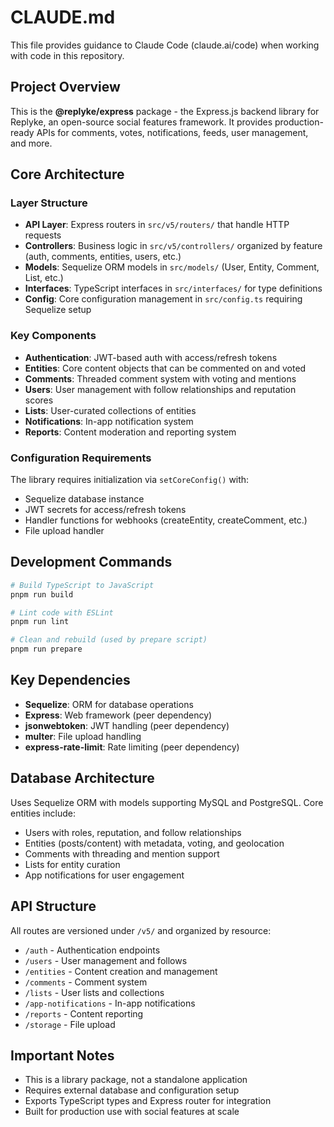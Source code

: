 # CLAUDE.md

This file provides guidance to Claude Code (claude.ai/code) when working with code in this repository.

## Project Overview

This is the **@replyke/express** package - the Express.js backend library for Replyke, an open-source social features framework. It provides production-ready APIs for comments, votes, notifications, feeds, user management, and more.

## Core Architecture

### Layer Structure
- **API Layer**: Express routers in `src/v5/routers/` that handle HTTP requests
- **Controllers**: Business logic in `src/v5/controllers/` organized by feature (auth, comments, entities, users, etc.)
- **Models**: Sequelize ORM models in `src/models/` (User, Entity, Comment, List, etc.)
- **Interfaces**: TypeScript interfaces in `src/interfaces/` for type definitions
- **Config**: Core configuration management in `src/config.ts` requiring Sequelize setup

### Key Components
- **Authentication**: JWT-based auth with access/refresh tokens
- **Entities**: Core content objects that can be commented on and voted
- **Comments**: Threaded comment system with voting and mentions
- **Users**: User management with follow relationships and reputation scores
- **Lists**: User-curated collections of entities
- **Notifications**: In-app notification system
- **Reports**: Content moderation and reporting system

### Configuration Requirements
The library requires initialization via `setCoreConfig()` with:
- Sequelize database instance
- JWT secrets for access/refresh tokens
- Handler functions for webhooks (createEntity, createComment, etc.)
- File upload handler

## Development Commands

```bash
# Build TypeScript to JavaScript
pnpm run build

# Lint code with ESLint
pnpm run lint

# Clean and rebuild (used by prepare script)
pnpm run prepare
```

## Key Dependencies
- **Sequelize**: ORM for database operations
- **Express**: Web framework (peer dependency)
- **jsonwebtoken**: JWT handling (peer dependency)
- **multer**: File upload handling
- **express-rate-limit**: Rate limiting (peer dependency)

## Database Architecture
Uses Sequelize ORM with models supporting MySQL and PostgreSQL. Core entities include:
- Users with roles, reputation, and follow relationships
- Entities (posts/content) with metadata, voting, and geolocation
- Comments with threading and mention support
- Lists for entity curation
- App notifications for user engagement

## API Structure
All routes are versioned under `/v5/` and organized by resource:
- `/auth` - Authentication endpoints
- `/users` - User management and follows
- `/entities` - Content creation and management
- `/comments` - Comment system
- `/lists` - User lists and collections
- `/app-notifications` - In-app notifications
- `/reports` - Content reporting
- `/storage` - File upload

## Important Notes
- This is a library package, not a standalone application
- Requires external database and configuration setup
- Exports TypeScript types and Express router for integration
- Built for production use with social features at scale